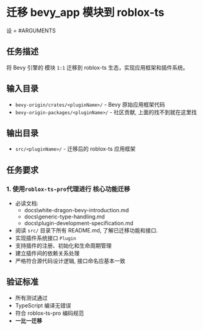 # 迁移 bevy_app 模块到 roblox-ts

设 <pluginName> = #ARGUMENTS

## 任务描述

将 Bevy 引擎的  模块 `1:1` 迁移到 roblox-ts 生态，实现应用框架和插件系统。

## 输入目录

- `bevy-origin/crates/<pluginName>/` - Bevy 原始应用框架代码
- `bevy-origin-packages/<pluginName>/` - 社区贡献, 上面的找不到就在这里找

## 输出目录

- `src/<pluginName>/` - 迁移后的 roblox-ts 应用框架

## 任务要求

### 1. 使用`roblox-ts-pro`代理进行 核心功能迁移
- 必读文档:
    - docs\white-dragon-bevy-introduction.md
    - docs\generic-type-handling.md
    - docs\plugin-development-specification.md
- 阅读 `src/` 目录下所有 README.md, 了解已迁移功能和接口.
- 实现插件系统接口 `Plugin`
- 支持插件的注册、初始化和生命周期管理
- 建立插件间的依赖关系处理
- 严格符合源代码设计逻辑, 接口命名应基本一致

## 验证标准

- 所有测试通过
- TypeScript 编译无错误
- 符合 roblox-ts-pro 编码规范
- **一比一迁移**
